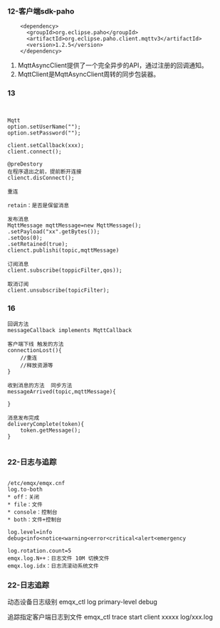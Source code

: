 

### 12-客户端sdk-paho

```
    <dependency>
      <groupId>org.eclipse.paho</groupId>
      <artifactId>org.eclipse.paho.client.mqttv3</artifactId>
      <version>1.2.5</version>
    </dependency>
```
1. MqttAsyncClient提供了一个完全异步的API，通过注册的回调通知。
2. MqttClient是MqttAsyncClient周转的同步包装器。


### 13
```


Mqtt
option.setUserName("");
option.setPassword("");

client.setCallback(xxx);
client.connect();

@preDestory
在程序退出之前，提前断开连接
clienct.disConnect();

重连

retain：是否是保留消息

发布消息
MqttMessage mqttMessage=new MqttMessage();
.setPayload("xx".getBytes());
.setQos(0);
.setRetained(true);
clienct.publishi(topic,mqttMessage)

订阅消息
client.subscribe(toppicFilter,qos));

取消订阅
client.unsubscribe(topicFilter);
```
### 16
```
回调方法
messageCallback implements MqttCallback

客户端下线 触发的方法
connectionLost(){
    //重连
    //释放资源等
}

收到消息的方法  同步方法
messageArrived(topic,mqttMessage){

}

消息发布完成
deliveryComplete(token){
    token.getMessage();
}


```

### 22-日志与追踪
```

/etc/emqx/emqx.cnf
log.to-both
* off：关闭
* file：文件
* console：控制台
* both：文件+控制台

log.level=info
debug<info<notice<warning<error<critical<alert<emergency

log.rotation.count=5
emqx.log.N++：日志文件 10M 切换文件
emqx.log.idx：日志流滚动系统文件

```

### 22-日志追踪
动态设备日志级别
emqx_ctl log primary-level debug

追踪指定客户端日志到文件
emqx_ctl trace start client xxxxx log/xxx.log